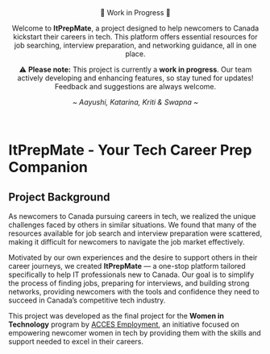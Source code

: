 <div align="center">
🚧 Work in Progress 🚧

Welcome to **ItPrepMate**, a project designed to help newcomers to Canada kickstart their careers in tech. This platform offers essential resources for job searching, interview preparation, and networking guidance, all in one place.

⚠️ **Please note:** This project is currently a **work in progress**. Our team actively developing and enhancing features, so stay tuned for updates! Feedback and suggestions are always welcome.

*~ Aayushi, Katarina, Kriti & Swapna ~*
</div>  

</br>

# ItPrepMate - Your Tech Career Prep Companion

## Project Background

As newcomers to Canada pursuing careers in tech, we realized the unique challenges faced by others in similar situations. We found that many of the resources available for job search and interview preparation were scattered, making it difficult for newcomers to navigate the job market effectively.

Motivated by our own experiences and the desire to support others in their career journeys, we created **ItPrepMate** — a one-stop platform tailored specifically to help IT professionals new to Canada. Our goal is to simplify the process of finding jobs, preparing for interviews, and building strong networks, providing newcomers with the tools and confidence they need to succeed in Canada’s competitive tech industry.

This project was developed as the final project for the **Women in Technology** program by [ACCES Employment](https://accesemployment.ca/programs/programs-for-women/women-in-technology), an initiative focused on empowering newcomer women in tech by providing them with the skills and support needed to excel in their careers.
